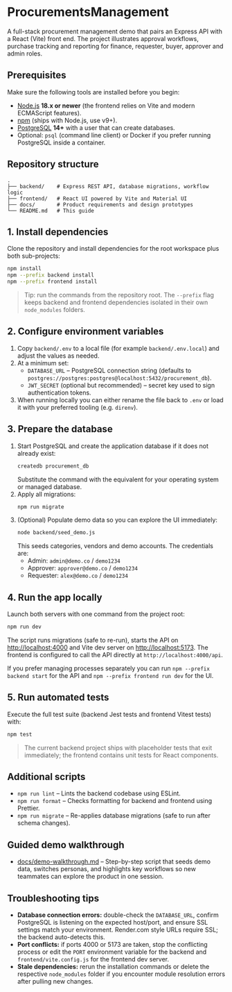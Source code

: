 # ProcurementsManagement

A full-stack procurement management demo that pairs an Express API with a React (Vite) front end. The project illustrates approval workflows, purchase tracking and reporting for finance, requester, buyer, approver and admin roles.

## Prerequisites

Make sure the following tools are installed before you begin:

- [Node.js](https://nodejs.org/) **18.x or newer** (the frontend relies on Vite and modern ECMAScript features).
- [npm](https://docs.npmjs.com/downloading-and-installing-node-js-and-npm) (ships with Node.js, use v9+).
- [PostgreSQL](https://www.postgresql.org/download/) **14+** with a user that can create databases.
- Optional: `psql` (command line client) or Docker if you prefer running PostgreSQL inside a container.

## Repository structure

```
.
├── backend/    # Express REST API, database migrations, workflow logic
├── frontend/   # React UI powered by Vite and Material UI
├── docs/       # Product requirements and design prototypes
└── README.md   # This guide
```

## 1. Install dependencies

Clone the repository and install dependencies for the root workspace plus both sub-projects:

```bash
npm install
npm --prefix backend install
npm --prefix frontend install
```

> Tip: run the commands from the repository root. The `--prefix` flag keeps backend and frontend dependencies isolated in their own `node_modules` folders.

## 2. Configure environment variables

1. Copy `backend/.env` to a local file (for example `backend/.env.local`) and adjust the values as needed.
2. At a minimum set:
   - `DATABASE_URL` – PostgreSQL connection string (defaults to `postgres://postgres:postgres@localhost:5432/procurement_db`).
   - `JWT_SECRET` (optional but recommended) – secret key used to sign authentication tokens.
3. When running locally you can either rename the file back to `.env` or load it with your preferred tooling (e.g. `direnv`).

## 3. Prepare the database

1. Start PostgreSQL and create the application database if it does not already exist:
   ```bash
   createdb procurement_db
   ```
   Substitute the command with the equivalent for your operating system or managed database.
2. Apply all migrations:
   ```bash
   npm run migrate
   ```
3. (Optional) Populate demo data so you can explore the UI immediately:
   ```bash
   node backend/seed_demo.js
   ```
   This seeds categories, vendors and demo accounts. The credentials are:
   - Admin: `admin@demo.co` / `demo1234`
   - Approver: `approver@demo.co` / `demo1234`
   - Requester: `alex@demo.co` / `demo1234`

## 4. Run the app locally

Launch both servers with one command from the project root:

```bash
npm run dev
```

The script runs migrations (safe to re-run), starts the API on <http://localhost:4000> and Vite dev server on <http://localhost:5173>. The frontend is configured to call the API directly at `http://localhost:4000/api`.

If you prefer managing processes separately you can run `npm --prefix backend start` for the API and `npm --prefix frontend run dev` for the UI.

## 5. Run automated tests

Execute the full test suite (backend Jest tests and frontend Vitest tests) with:

```bash
npm test
```

> The current backend project ships with placeholder tests that exit immediately; the frontend contains unit tests for React components.

## Additional scripts

- `npm run lint` – Lints the backend codebase using ESLint.
- `npm run format` – Checks formatting for backend and frontend using Prettier.
- `npm run migrate` – Re-applies database migrations (safe to run after schema changes).

## Guided demo walkthrough

- [docs/demo-walkthrough.md](docs/demo-walkthrough.md) – Step-by-step script that seeds demo data, switches personas, and highlights key workflows so new teammates can explore the product in one session.

## Troubleshooting tips

- **Database connection errors:** double-check the `DATABASE_URL`, confirm PostgreSQL is listening on the expected host/port, and ensure SSL settings match your environment. Render.com style URLs require SSL; the backend auto-detects this.
- **Port conflicts:** if ports 4000 or 5173 are taken, stop the conflicting process or edit the `PORT` environment variable for the backend and `frontend/vite.config.js` for the frontend dev server.
- **Stale dependencies:** rerun the installation commands or delete the respective `node_modules` folder if you encounter module resolution errors after pulling new changes.
